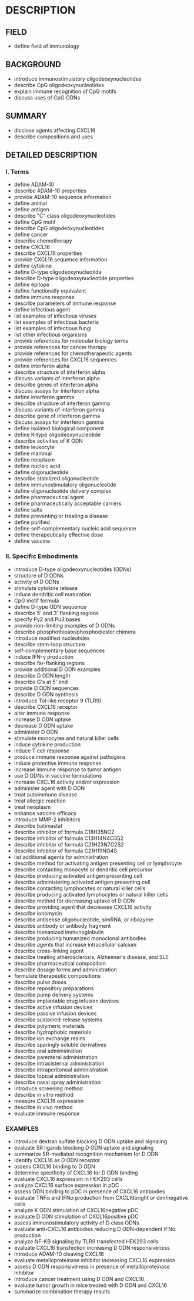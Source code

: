 # DESCRIPTION

## FIELD

- define field of immunology

## BACKGROUND

- introduce immunostimulatory oligodeoxynucleotides
- describe CpG oligodeoxynucleotides
- explain immune recognition of CpG motifs
- discuss uses of CpG ODNs

## SUMMARY

- disclose agents affecting CXCL16
- describe compositions and uses

## DETAILED DESCRIPTION

### I. Terms

- define ADAM-10
- describe ADAM-10 properties
- provide ADAM-10 sequence information
- define animal
- define antigen
- describe "C" class oligodeoxynucleotides
- define CpG motif
- describe CpG oligodeoxynucleotides
- define cancer
- describe chemotherapy
- define CXCL16
- describe CXCL16 properties
- provide CXCL16 sequence information
- define cytokine
- define D-type oligodeoxynucleotide
- describe D-type oligodeoxynucleotide properties
- define epitope
- define functionally equivalent
- define immune response
- describe parameters of immune response
- define infectious agent
- list examples of infectious viruses
- list examples of infectious bacteria
- list examples of infectious fungi
- list other infectious organisms
- provide references for molecular biology terms
- provide references for cancer therapy
- provide references for chemotherapeutic agents
- provide references for CXCL16 sequences
- define interferon alpha
- describe structure of interferon alpha
- discuss variants of interferon alpha
- describe genes of interferon alpha
- discuss assays for interferon alpha
- define interferon gamma
- describe structure of interferon gamma
- discuss variants of interferon gamma
- describe gene of interferon gamma
- discuss assays for interferon gamma
- define isolated biological component
- define K-type oligodeoxynucleotide
- describe activities of K ODN
- define leukocyte
- define mammal
- define neoplasm
- define nucleic acid
- define oligonucleotide
- describe stabilized oligonucleotide
- define immunostimulatory oligonucleotide
- define oligonucleotide delivery complex
- define pharmaceutical agent
- define pharmaceutically acceptable carriers
- define salts
- define preventing or treating a disease
- define purified
- define self-complementary nucleic acid sequence
- define therapeutically effective dose
- define vaccine

### II. Specific Embodiments

- introduce D-type oligodeoxynucleotides (ODNs)
- structure of D ODNs
- activity of D ODNs
- stimulate cytokine release
- induce dendritic cell maturation
- CpG motif formula
- define D-type ODN sequence
- describe 5' and 3' flanking regions
- specify Py2 and Pu3 bases
- provide non-limiting examples of D ODNs
- describe phosphothioate/phosphodiester chimera
- introduce modified nucleotides
- describe stem-loop structure
- self-complementary base sequences
- induce IFN-γ production
- describe far-flanking regions
- provide additional D ODN examples
- describe D ODN length
- describe G's at 5' end
- provide D ODN sequences
- describe D ODN synthesis
- introduce Tol-like receptor 9 (TLR9)
- describe CXCL16 receptor
- alter immune response
- increase D ODN uptake
- decrease D ODN uptake
- administer D ODN
- stimulate monocytes and natural killer cells
- induce cytokine production
- induce T cell response
- produce immune response against pathogens
- induce protective immune response
- increase immune response to tumor antigen
- use D ODNs in vaccine formulations
- increase CXCL16 activity and/or expression
- administer agent with D ODN
- treat autoimmune disease
- treat allergic reaction
- treat neoplasm
- enhance vaccine efficacy
- introduce MMP-2 inhibitors
- describe batimastat
- describe inhibitor of formula C18H35NO2
- describe inhibitor of formula C13H14N4O3S2
- describe inhibitor of formula C21H23N7O2S2
- describe inhibitor of formula C21H19NO4S
- list additional agents for administration
- describe method for activating antigen presenting cell or lymphocyte
- describe contacting monocyte or dendritic cell precursor
- describe producing activated antigen presenting cell
- describe administering activated antigen presenting cell
- describe contacting lymphocytes or natural killer cells
- describe producing activated lymphocytes or natural killer cells
- describe method for decreasing uptake of D ODN
- describe providing agent that decreases CXCL16 activity
- describe ionomycin
- describe antisense oligonucleotide, simRNA, or ribozyme
- describe antibody or antibody fragment
- describe humanized immunoglobulin
- describe producing humanized monoclonal antibodies
- describe agents that increase intracellular calcium
- describe cross-linking agent
- describe treating atherosclerosis, Alzheimer's disease, and SLE
- describe pharmaceutical composition
- describe dosage forms and administration
- formulate therapeutic compositions
- describe pulse doses
- describe repository preparations
- describe pump delivery systems
- describe implantable drug infusion devices
- describe active infusion devices
- describe passive infusion devices
- describe sustained-release systems
- describe polymeric materials
- describe hydrophobic materials
- describe ion exchange resins
- describe sparingly soluble derivatives
- describe oral administration
- describe parenteral administration
- describe intracisternal administration
- describe intraperitoneal administration
- describe topical administration
- describe nasal spray administration
- introduce screening method
- describe in vitro method
- measure CXCL16 expression
- describe in vivo method
- evaluate immune response

### EXAMPLES

- introduce dextran sulfate blocking D ODN uptake and signaling
- evaluate SR ligands blocking D ODN uptake and signaling
- summarize SR-mediated recognition mechanism for D ODN
- identify CXCL16 as D ODN receptor
- assess CXCL16 binding to D ODN
- determine specificity of CXCL16 for D ODN binding
- evaluate CXCL16 expression in HEK293 cells
- analyze CXCL16 surface expression in pDC
- assess ODN binding to pDC in presence of CXCL16 antibodies
- evaluate TNFα and IFNα production from CXCL16bright or dim/negative cells
- analyze K ODN stimulation of CXCL16negative pDC
- evaluate D ODN stimulation of CXCL16positive pDC
- assess immunostimulatory activity of D class ODNs
- evaluate anti-CXCL16 antibodies reducing D ODN-dependent IFNα production
- analyze NF-KB signaling by TLR9 transfected HEK293 cells
- evaluate CXCL16 transfection increasing D ODN responsiveness
- introduce ADAM-10 cleaving CXCL16
- evaluate metalloproteinase inhibitor increasing CXCL16 expression
- assess D ODN responsiveness in presence of metalloproteinase inhibitor
- introduce cancer treatment using D ODN and CXCL16
- evaluate tumor growth in mice treated with D ODN and CXCL16
- summarize combination therapy results

